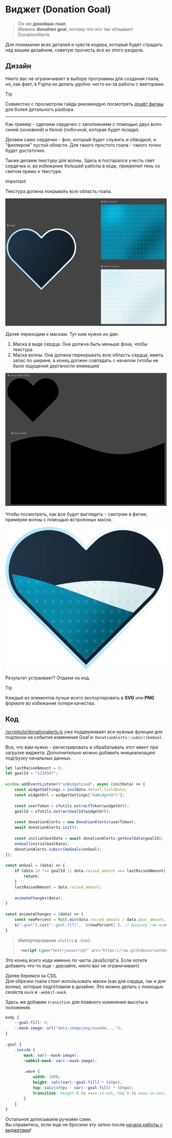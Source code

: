 # Виджет (Donation Goal)

> Он же **донейшн-гоал**.\
> Именно **donation goal**, потому что его так обзывают DonationAlerts.

Для понимания всех деталей и чувств кодера, который будет страдать над
вашим дизайном, советую прочесть все из этого раздела.

<h2 id="design">Дизайн</h2>

Никто вас не ограничивает в выборе программы для создания гоала,
но, как факт, в Figma их делать удобно чисто из-за работы с векторами.

> [!TIP]
> Совместно с просмотром гайда рекомендую посмотреть [драфт фигмы](./example.fig)
> для более детального разбора.

---

Как пример - сделаем сердечко с заполнением с помощью двух волн:
синей (основной) и белой (побочной, которая будет позади).

Делаем само сердечко - фон, который будет служить и обводкой,
и "филлером" пустой области. Для такого простого гоала - такого точно
будет достаточно.

Также делаем текстуру для волны. Здесь я постарался учесть
свет сердечка и, во избежание большей работы в коде, прикрепил тень со светом
прямо к текстуре.
> [!IMPORTANT]
> Текстура должна покрывать всю область гоала.

<img src="./1.webp">

Далее переходим к маскам. Тут нам нужно их две:

1. Маска в виде сердца. Она должна быть меньше фона, чтобы текстура
2. Маска волны. Она должна перекрывать всю область сердца, иметь запас
   по ширине, а конец должен совпадать с началом (чтобы не было
   ощущения дерганости анимации)

<img src="./2.webp">

Чтобы посмотреть, как все будет выглядеть - смотрим в фигме,
примеряя волны с помощью встроенных масок.

<img src="./3.webp">

Результат устраивает? Отдаем на код.

> [!TIP]
> Каждый из элементов лучше всего экспортировать в **SVG** или **PNG**
> формате во избежание потери качества.

<h2 id="code">Код</h2>

[/scripts/js/donationalerts.js](/scripts/js/donationalerts.js) уже поддерживает
все нужные функции для подписки на событие изменения Goal'а:
`DonationAlerts::subscribeGoal`.

Все, что вам нужно - регистрировать и обрабатывать этот ивент при
загрузке виджета. Дополнительно можно добавить инициализацию подгрузку
начальных данных.

```js
let lastRaisedAmount = 0;
let goalId = "1234567";

window.addEventListener("onWidgetLoad", async (initData) => {
    const widgetSettings = initData.detail.fieldData;
    const widgetUrl = widgetSettings["daWidgetUrl"];

    const userToken = sfutils.extractToken(widgetUrl);
    goalId = sfutils.extractGoalId(widgetUrl);

    const donationAlerts = new DonationAlerts(userToken);
    await donationAlerts.init();

    const initialGoalData = await donationAlerts.getGoalData(goalId);
    onGoal(initialGoalData);
    donationAlerts.subscribeGoals(onGoal);
});

const onGoal = (data) => {
    if (data.id !== goalId || data.raised_amount === lastRaisedAmount) {
        return;
    }
    lastRaisedAmount = data.raised_amount;

    animateChanges(data);
}

const animateChanges = (data) => {
    const newPercent = Math.min(data.raised_amount / data.goal_amount, 1);
    $(".goal").css("--goal-fill", `${newPercent}`); // Браузер сам анимирует, если стоит transition
}
```

> Импортирование `sfutils` в `.html`:
> ```html
>  <script type="text/javascript" src="https://raw.githubusercontent.com/an1by/StreamFeatures/refs/heads/master/libs/sfutils/sfutils.umd.min.js"></script>
> ```

Это конец всего кода именно по части JavaScript'а.
Если хотите добавить что-то еще - дерзайте, никто вас не ограничивает)

Далее беремся за CSS.\
Для обрезки гоала стоит использовать маски (как для сердца, так и для волны),
которые подготовили в дизайне. Это можно делать с помощью свойств `mask`
и `-webkit-mask`.

Здесь же добавим `transition` для плавного изменения высоты и положения.

```css
body {
    --goal-fill: 0;
    --mask-image: url("data:image/png;base64,...");
}

.goal {
    .inside {
        mask: var(--mask-image);
        -webkit-mask: var(--mask-image);

        .wave {
            width: 100%;
            height: calc(var(--goal-fill) * 500px);
            top: calc(400px - var(--goal-fill) * 500px);
            transition: height 0.5s ease-in-out, top 0.5s ease-in-out;
        }
    }
}
```

Остальное дописываем ручками сами.\
Вы справитесь, если еще не бросили эту затею после [начала работы с виджетами](/guides/widget)!
